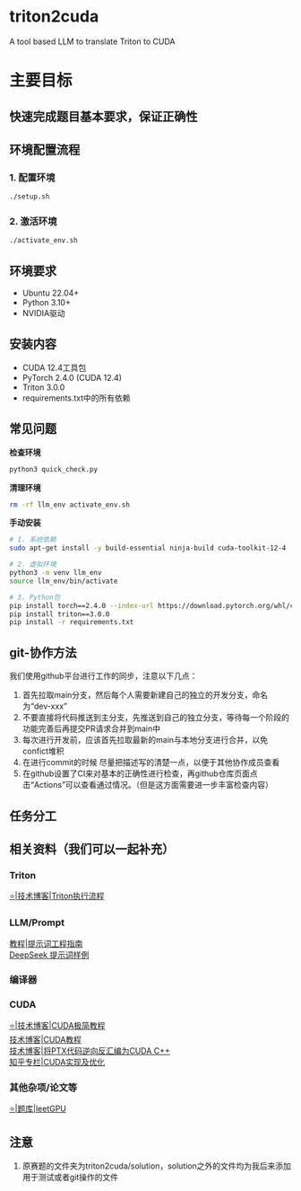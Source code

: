 # triton2cuda
A tool based LLM to translate Triton to CUDA

# 主要目标
## 快速完成题目基本要求，保证正确性

## 环境配置流程
### 1. 配置环境
```bash
./setup.sh
```

### 2. 激活环境
```bash
./activate_env.sh
```

## 环境要求

- Ubuntu 22.04+
- Python 3.10+
- NVIDIA驱动

## 安装内容

- CUDA 12.4工具包
- PyTorch 2.4.0 (CUDA 12.4)
- Triton 3.0.0
- requirements.txt中的所有依赖

## 常见问题

**检查环境**
```bash
python3 quick_check.py
```

**清理环境**
```bash
rm -rf llm_env activate_env.sh
```

**手动安装**
```bash
# 1. 系统依赖
sudo apt-get install -y build-essential ninja-build cuda-toolkit-12-4

# 2. 虚拟环境
python3 -m venv llm_env
source llm_env/bin/activate

# 3. Python包
pip install torch==2.4.0 --index-url https://download.pytorch.org/whl/cu124
pip install triton==3.0.0
pip install -r requirements.txt
```


## git-协作方法
我们使用github平台进行工作的同步，注意以下几点：
1. 首先拉取main分支，然后每个人需要新建自己的独立的开发分支，命名为“dev-xxx”
2. 不要直接将代码推送到主分支，先推送到自己的独立分支，等待每一个阶段的功能完善后再提交PR请求合并到main中
3. 每次进行开发前，应该首先拉取最新的main与本地分支进行合并，以免confict堆积
4. 在进行commit的时候 尽量把描述写的清楚一点，以便于其他协作成员查看
5. 在github设置了CI来对基本的正确性进行检查，再github仓库页面点击“Actions”可以查看通过情况。（但是这方面需要进一步丰富检查内容）

## 任务分工

## 相关资料（我们可以一起补充）

### Triton
[⭐|技术博客|Triton执行流程](https://www.cnblogs.com/BobHuang/p/18324040)  


### LLM/Prompt
[教程|提示词工程指南](https://www.promptingguide.ai/zh)  
[DeepSeek 提示词样例](https://api-docs.deepseek.com/prompt-library)  
### 编译器

### CUDA
[⭐|技术博客|CUDA极简教程](https://zhuanlan.zhihu.com/p/34587739)  
[技术博客|CUDA教程](https://face2ai.com/program-blog/#GPU%E7%BC%96%E7%A8%8B%EF%BC%88CUDA%EF%BC%89)  
[技术博客|将PTX代码逆向反汇编为CUDA C++](https://forums.developer.nvidia.com/t/is-there-a-reverse-engineering-tool-which-gives-approximate-cuda-c-code-from-ptx-code/305665)  
[知乎专栏|CUDA实现及优化](https://www.zhihu.com/column/c_1681252213014466560)  

### 其他杂项/论文等
[⭐|题库|leetGPU](https://leetgpu.com/)
## 注意
1. 原赛题的文件夹为triton2cuda/solution，solution之外的文件均为我后来添加用于测试或者git操作的文件
